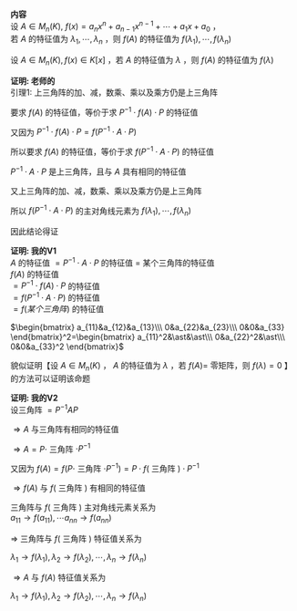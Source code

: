 **内容**    
设 $A\in M_n(K),\ f(x)=a_nx^n+a_{n-1}x^{n-1}+\cdots+a_1x+a_0$ ，    
若 $A$ 的特征值为 $\lambda_1,\cdots,\lambda_n$ ，则 $f(A)$ 的特征值为 $f(\lambda_1),\cdots,f(\lambda_n)$     
    
设 $A\in M_n(K),f(x)\in K[x]$ ，若 $A$ 的特征值为 $\lambda$ ，则 $f(A)$ 的特征值为 $f(\lambda)$     
    
**证明: 老师的**    
引理1: 上三角阵的加、减，数乘、乘以及乘方仍是上三角阵    
    
要求 $f(A)$ 的特征值，等价于求 $P^{-1}\cdot f(A)\cdot P$ 的特征值    
    
又因为 $P^{-1}\cdot f(A)\cdot P=f(P^{-1}\cdot A\cdot P)$     
    
所以要求 $f(A)$ 的特征值，等价于求 $f(P^{-1}\cdot A\cdot P)$ 的特征值    
    
 $P^{-1}\cdot A\cdot P$ 是上三角阵，且与 $A$ 具有相同的特征值    
    
又上三角阵的加、减，数乘、乘以及乘方仍是上三角阵    
    
所以 $f(P^{-1}\cdot A\cdot P)$ 的主对角线元素为 $f(\lambda_1),\cdots,f(\lambda_n)$     
    
因此结论得证    
    
**证明: 我的V1**    
 $A$ 的特征值 $=P^{-1}\cdot A\cdot P$ 的特征值 $=$ 某个三角阵的特征值    
 $f(A)$ 的特征值    
 $=P^{-1}\cdot f(A)\cdot P$ 的特征值    
 $=f(P^{-1}\cdot A\cdot P)$ 的特征值    
 $=f(某个三角阵)$ 的特征值    
    
 $\begin{bmatrix}    
a_{11}&a_{12}&a_{13}\\\     
0&a_{22}&a_{23}\\\     
0&0&a_{33}    
\end{bmatrix}^2=\begin{bmatrix}    
a_{11}^2&\ast&\ast\\\     
0&a_{22}^2&\ast\\\     
0&0&a_{33}^2    
\end{bmatrix}$     
    
貌似证明【设 $A\in M_n(K)$ ， $A$ 的特征值为 $\lambda$ ，若 $f(A)=$ 零矩阵，则 $f(\lambda)=0$ 】的方法可以证明该命题    
    
**证明: 我的V2**    
设三角阵 $=P^{-1}AP$     
    
 $\Rightarrow A$ 与三角阵有相同的特征值    
    
 $\Rightarrow A=P\cdot$ 三角阵 $\cdot P^{-1}$     
    
又因为 $f(A)=f(P\cdot$ 三角阵 $\cdot P^{-1})=P    
\cdot f($ 三角阵 $)\cdot P^{-1}$     
    
 $\Rightarrow f(A)$ 与 $f($ 三角阵 $)$ 有相同的特征值    
    
三角阵与 $f($ 三角阵 $)$ 主对角线元素关系为    
 $a_{11}\to f(a_{11}),\cdots a_{nn}\to f(a_{nn})$     
    
 $\Rightarrow$ 三角阵与 $f($ 三角阵 $)$ 特征值关系为    
    
 $\lambda_1\to f(\lambda_1),\lambda_2\to f(\lambda_2),\cdots, \lambda_n\to f(\lambda_n)$     
    
 $\Rightarrow A$ 与 $f(A)$ 特征值关系为    
    
 $\lambda_1\to f(\lambda_1),\lambda_2\to f(\lambda_2),\cdots, \lambda_n\to f(\lambda_n)$     
